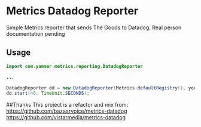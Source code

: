 # Metrics Datadog Reporter
Simple Metrics reporter that sends The Goods to Datadog. Real person
documentation pending

## Usage

~~~java
import com.yammer.metrics.reporting.DatadogReporter

...

DatadogReporter dd = new DatadogReporter(Metrics.defaultRegistry(), yourApiKey,yourAppKey,hostName);
dd.start(40, TimeUnit.SECONDS);

~~~


##Thanks
This project is a refactor and mix from:
https://github.com/bazaarvoice/metrics-datadog
https://github.com/vistarmedia/metrics-datadog